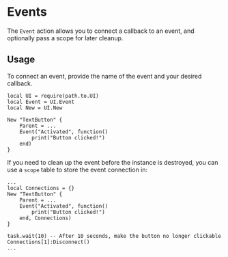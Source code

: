 # Events

The `Event` action allows you to connect a callback to an event, and optionally pass a scope for later cleanup.

## Usage

To connect an event, provide the name of the event and your desired callback.

```luau
local UI = require(path.to.UI)
local Event = UI.Event
local New = UI.New

New "TextButton" {
    Parent = ...
    Event("Activated", function()
        print("Button clicked!")
    end)
}
```

If you need to clean up the event before the instance is destroyed, you can use a `scope` table to store the event connection in:

```luau
...
local Connections = {}
New "TextButton" {
    Parent = ...
    Event("Activated", function()
        print("Button clicked!")
    end, Connections)
}

task.wait(10) -- After 10 seconds, make the button no longer clickable
Connections[1]:Disconnect()
...
```
